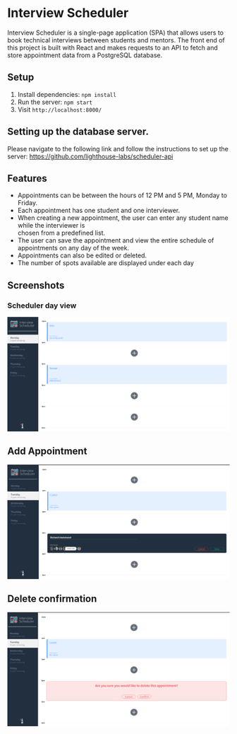 # Interview Scheduler
Interview Scheduler is a single-page application (SPA) that allows users to book technical interviews between students and mentors. The front end of this project is built with React and makes requests to an API to fetch and store appointment data from a  PostgreSQL database.

## Setup

1. Install dependencies: `npm install`
2. Run the server: `npm start`
3. Visit `http://localhost:8000/`

## Setting up the database server.
Please navigate to the following link and follow the instructions to set up the server:
https://github.com/lighthouse-labs/scheduler-api

## Features
- Appointments can be between the hours of 12 PM and 5 PM, Monday to Friday.
- Each appointment has one student and one interviewer.
- When creating a new appointment, the user can enter any student name while the interviewer is    
  chosen from a predefined list.
- The user can save the appointment and view the entire schedule of appointments on any day of the 
  week.
- Appointments can also be edited or deleted. 
- The number of spots available are displayed under each day

## Screenshots

### Scheduler day view
!["Screenshot of Homepage"](https://github.com/vickyruud/scheduler/blob/master/public/images/scheduler.png)

## Add Appointment

!["Screenshot of Add Appointment"](https://github.com/vickyruud/scheduler/blob/master/public/images/new_appointment.png)

## Delete confirmation

!["Screenshot of Deleting"](https://github.com/vickyruud/scheduler/blob/master/public/images/deleting.png)


